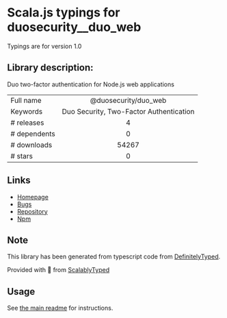 
# Scala.js typings for duosecurity__duo_web

Typings are for version 1.0

## Library description:
Duo two-factor authentication for Node.js web applications

|                    |                 |
| ------------------ | :-------------: |
| Full name          | @duosecurity/duo_web |
| Keywords           | Duo Security, Two-Factor Authentication |
| # releases         | 4 |
| # dependents       | 0 |
| # downloads        | 54267 |
| # stars            | 0 |

## Links
- [Homepage](https://www.duosecurity.com/docs/duoweb)
- [Bugs](https://github.com/duosecurity/duo_nodejs/issues)
- [Repository](https://github.com/duosecurity/duo_nodejs)
- [Npm](https://www.npmjs.com/package/%40duosecurity%2Fduo_web)
    


## Note
This library has been generated from typescript code from [DefinitelyTyped](https://definitelytyped.org).

Provided with :purple_heart: from [ScalablyTyped](https://github.com/oyvindberg/ScalablyTyped)

## Usage
See [the main readme](../../readme.md) for instructions.


